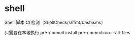 # shell
Shell 脚本 CI 检测（ShellCheck/shfmt/bashisms）


只需要在本地执行
pre-commit install
pre-commit run --all-files
